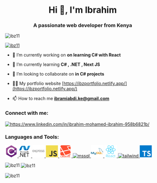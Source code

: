 <h1 align="center">Hi 👋, I'm Ibrahim</h1>
<h3 align="center">A passionate web developer from Kenya</h3>

<p align="left"> <img src="https://komarev.com/ghpvc/?username=ibz11&label=Profile%20views&color=0e75b6&style=flat" alt="ibz11" /> </p>

<p align="left"> <a href="https://github.com/ryo-ma/github-profile-trophy"><img src="https://github-profile-trophy.vercel.app/?username=ibz11" alt="ibz11" /></a> </p>

- 🔭 I’m currently working on **on learning C# with React**

- 🌱 I’m currently learning **C# , .NET , Next JS**

- 👯 I’m looking to collaborate on **in C# projects**

- 👨‍💻 My portfolio website [https://ibzportfolio.netlify.app/](https://ibzportfolio.netlify.app/)

- 📫 How to reach me **ibramiabdi.ke@gmail.com**

<h3 align="left">Connect with me:</h3>
<p align="left">
<a href="https://www.linkedin.com/in/ibrahim-mohamed-ibrahim-958b6821b/" target="blank"><img align="center" src="https://raw.githubusercontent.com/rahuldkjain/github-profile-readme-generator/master/src/images/icons/Social/linked-in-alt.svg" alt="https://www.linkedin.com/in/ibrahim-mohamed-ibrahim-958b6821b/" height="30" width="40" /></a>
</p>

<h3 align="left">Languages and Tools:</h3>
<p align="left"> <a href="https://www.w3schools.com/cs/" target="_blank" rel="noreferrer"> <img src="https://raw.githubusercontent.com/devicons/devicon/master/icons/csharp/csharp-original.svg" alt="csharp" width="40" height="40"/> </a> <a href="https://dotnet.microsoft.com/" target="_blank" rel="noreferrer"> <img src="https://raw.githubusercontent.com/devicons/devicon/master/icons/dot-net/dot-net-original-wordmark.svg" alt="dotnet" width="40" height="40"/> </a> <a href="https://expressjs.com" target="_blank" rel="noreferrer"> <img src="https://raw.githubusercontent.com/devicons/devicon/master/icons/express/express-original-wordmark.svg" alt="express" width="40" height="40"/> </a> <a href="https://developer.mozilla.org/en-US/docs/Web/JavaScript" target="_blank" rel="noreferrer"> <img src="https://raw.githubusercontent.com/devicons/devicon/master/icons/javascript/javascript-original.svg" alt="javascript" width="40" height="40"/> </a> <a href="https://laravel.com/" target="_blank" rel="noreferrer"> <img src="https://raw.githubusercontent.com/devicons/devicon/master/icons/laravel/laravel-plain-wordmark.svg" alt="laravel" width="40" height="40"/> </a> <a href="https://www.microsoft.com/en-us/sql-server" target="_blank" rel="noreferrer"> <img src="https://www.svgrepo.com/show/303229/microsoft-sql-server-logo.svg" alt="mssql" width="40" height="40"/> </a> <a href="https://www.mysql.com/" target="_blank" rel="noreferrer"> <img src="https://raw.githubusercontent.com/devicons/devicon/master/icons/mysql/mysql-original-wordmark.svg" alt="mysql" width="40" height="40"/> </a> <a href="https://reactjs.org/" target="_blank" rel="noreferrer"> <img src="https://raw.githubusercontent.com/devicons/devicon/master/icons/react/react-original-wordmark.svg" alt="react" width="40" height="40"/> </a> <a href="https://tailwindcss.com/" target="_blank" rel="noreferrer"> <img src="https://www.vectorlogo.zone/logos/tailwindcss/tailwindcss-icon.svg" alt="tailwind" width="40" height="40"/> </a> <a href="https://www.typescriptlang.org/" target="_blank" rel="noreferrer"> <img src="https://raw.githubusercontent.com/devicons/devicon/master/icons/typescript/typescript-original.svg" alt="typescript" width="40" height="40"/> </a> </p>

<p><img align="left" src="https://github-readme-stats.vercel.app/api/top-langs?username=ibz11&show_icons=true&locale=en&layout=compact" alt="ibz11" /></p>

<p>&nbsp;<img align="center" src="https://github-readme-stats.vercel.app/api?username=ibz11&show_icons=true&locale=en" alt="ibz11" /></p>

<p><img align="center" src="https://github-readme-streak-stats.herokuapp.com/?user=ibz11&" alt="ibz11" /></p>
